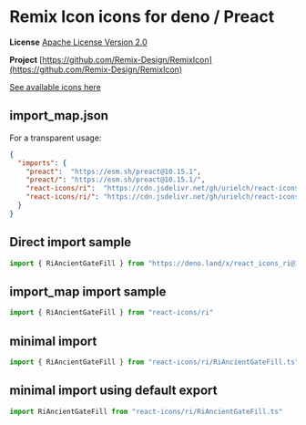 # Remix Icon icons for deno / Preact

**License** [Apache License Version 2.0](http://www.apache.org/licenses/)

**Project** [https://github.com/Remix-Design/RemixIcon](https://github.com/Remix-Design/RemixIcon)

[See available icons here](https://react-icons.github.io/react-icons/icons?name=ri)

## import_map.json

For a transparent usage:

```json
{
  "imports": {
    "preact":  "https://esm.sh/preact@10.15.1",
    "preact/": "https://esm.sh/preact@10.15.1/",
    "react-icons/ri":  "https://cdn.jsdelivr.net/gh/urielch/react-icons-ri@1.0.6/mod.ts",
    "react-icons/ri/": "https://cdn.jsdelivr.net/gh/urielch/react-icons-ri@1.0.6/ico/",
  }
}
```

## Direct import sample

```ts
import { RiAncientGateFill } from "https://deno.land/x/react_icons_ri@1.0.6/mod.ts"
```

## import_map import sample

```ts
import { RiAncientGateFill } from "react-icons/ri"
```

## minimal import

```ts
import { RiAncientGateFill } from "react-icons/ri/RiAncientGateFill.ts"
```

## minimal import using default export

```ts
import RiAncientGateFill from "react-icons/ri/RiAncientGateFill.ts"
```


